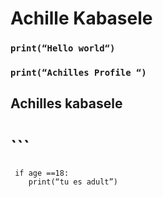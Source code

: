 # Achille Kabasele

### ```print(“Hello world“)```

### ```print(“Achilles Profile “)```

## Achilles kabasele 

# ``` 
     if age ==18:
        print(“tu es adult”)
```

